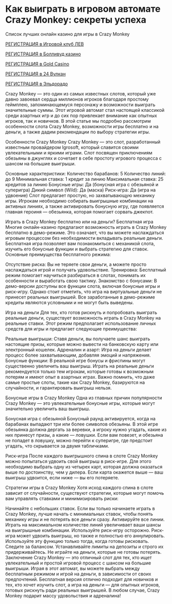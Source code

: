 # Как выиграть в игровом автомате Crazy Monkey: секреты успеха
Список лучших онлайн казино для игры в Crazy Monkey

[РЕГИСТРАЦИЯ в Игровой клуб ЛЕВ](https://yielddigitals.top?ref=fap_w41726p111_default)

[РЕГИСТРАЦИЯ в Болливуд казино](https://lucky-bo11ywood.top?ref=fap_w41726p129_default)

[РЕГИСТРАЦИЯ в Gold Casino](https://interup-moving.top?ref=fap_w41726p126_default)

[РЕГИСТРАЦИЯ в 24 Вулкан](https://digital-currents.top?ref=fap_w41726p113_default)

[РЕГИСТРАЦИЯ в Эльдорадо](https://digital-pours.top?ref=fap_w41726p112_default)

Crazy Monkey — это один из самых известных слотов, который уже давно завоевал сердца миллионов игроков благодаря простому геймплею, запоминающемуся персонажу и возможности выиграть значительные суммы. Этот игровой автомат стал настоящей классикой среди азартных игр и до сих пор привлекает внимание как опытных игроков, так и новичков. В этой статье мы подробно рассмотрим особенности слота Crazy Monkey, возможности игры бесплатно и на деньги, а также дадим рекомендации по выбору стратегии игры.

Особенности Crazy Monkey
Crazy Monkey — это слот, разработанный известным провайдером Igrosoft, который славится своими увлекательными и яркими играми. Слот посвящен приключениям обезьяны в джунглях и сочетает в себе простоту игрового процесса с шансом на большие выигрыши.

Основные характеристики:
Количество барабанов: 5
Количество линий: до 9
Минимальная ставка: 1 кредит за линию
Максимальная ставка: 25 кредитов за линию
Бонусные игры: Да (бонусная игра с обезьяной и суперигра)
Дикий символ (Wild): Да (маска)
Риск-игра: Да (игра на удвоение)
Слот предлагает простую, но захватывающую механику игры. Игрокам необходимо собирать выигрышные комбинации на активных линиях, а также активировать бонусную игру, где появляется главная героиня — обезьянка, которая помогает сорвать джекпот.

Играть в Crazy Monkey бесплатно или на деньги?
Бесплатная игра
Многие онлайн-казино предлагают возможность играть в Crazy Monkey бесплатно в демо-режиме. Это означает, что вы можете наслаждаться игровым процессом без необходимости вкладывать реальные деньги. Бесплатная игра позволяет вам познакомиться с механикой слота, изучить его бонусные функции и выбрать стратегию для ставок. Основные преимущества бесплатного режима:

Отсутствие риска: Вы не теряете свои деньги, а можете просто наслаждаться игрой и получать удовольствие.
Тренировка: Бесплатный режим помогает научиться разбираться в слотах, понимать их особенности и выработать свою тактику.
Знакомство с бонусами: В демо-версии доступны все функции слота, включая бонусные игры и риск-игру.
Однако стоит отметить, что игра на виртуальные деньги не принесет реальных выигрышей. Все заработанные в демо-режиме кредиты являются условными и не могут быть выведены.

Игра на деньги
Для тех, кто готов рискнуть и попробовать выиграть реальные деньги, существует возможность играть в Crazy Monkey на реальные ставки. Этот режим предполагает использование личных средств для игры и предлагает следующие преимущества:

Реальные выигрыши: Ставя деньги, вы получаете шанс выиграть настоящие призы, которые можно вывести на банковскую карту или электронный кошелек.
Адреналин и азарт: Игра на деньги делает процесс более захватывающим, добавляя эмоций и напряжения.
Бонусные функции: В реальной игре бонусы и фриспины могут существенно увеличить ваш выигрыш.
Играть на реальные деньги рекомендуется только тем игрокам, которые готовы к возможным потерям и имеют опыт в азартных играх. Важно помнить, что даже самые простые слоты, такие как Crazy Monkey, базируются на случайности, и гарантировать выигрыш нельзя.

Бонусные игры в Crazy Monkey
Одна из главных причин популярности Crazy Monkey — это увлекательные бонусные игры, которые могут значительно увеличить ваш выигрыш.

Бонусная игра с обезьяной
Бонусный раунд активируется, когда на барабанах выпадают три или более символов обезьяны. В этой игре обезьянка должна дергать за веревки, а игроку нужно угадать, какие из них принесут призы, а какие — ловушки. Если вам повезет, и обезьяна не попадет в ловушку, можно перейти к суперигре, где предстоит угадать, что скрывается за двумя табличками.

Риск-игра
После каждого выигрышного спина в слоте Crazy Monkey можно попытаться удвоить свой выигрыш в риск-игре. Для этого необходимо выбрать одну из четырех карт, которая должна оказаться выше по достоинству, чем у дилера. Если карта окажется выше — ваш выигрыш удвоится, если ниже — вы его потеряете.

Стратегии игры в Crazy Monkey
Хотя исход каждого спина в слоте зависит от случайности, существуют стратегии, которые могут помочь вам управлять ставками и минимизировать риски:

Начинайте с небольших ставок. Если вы только начинаете играть в Crazy Monkey, лучше начать с минимальных ставок, чтобы понять механику игры и не потерять все деньги сразу.
Активируйте все линии. Играть на максимальном количестве линий увеличивает ваши шансы на выигрышные комбинации.
Используйте риск-игру осторожно. Риск-игра может удвоить выигрыш, но также и полностью его аннулировать. Используйте эту функцию только тогда, когда готовы рисковать.
Следите за балансом. Устанавливайте лимиты на депозиты и строго их придерживайтесь. Не играйте на деньги, которые не готовы потерять.
Заключение
Crazy Monkey — это отличный слот для тех, кто ищет увлекательный и простой игровой процесс с шансом на большие выигрыши. Играя в этот автомат, вы можете выбрать между бесплатным режимом и игрой на деньги, в зависимости от своих предпочтений. Бесплатная версия отлично подходит для новичков и тех, кто хочет изучить слот, а игра на деньги — для опытных игроков, готовых рискнуть ради реальных выигрышей. В любом случае, Crazy Monkey подарит массу удовольствия и адреналина!
